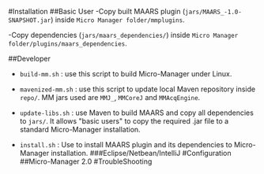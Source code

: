 #Installation
##Basic User
  -Copy built MAARS plugin (`jars/MAARS_-1.0-SNAPSHOT.jar`) inside `Micro Manager folder/mmplugins`.
  
  -Copy dependencies (`jars/maars_dependencies/`) inside `Micro Manager folder/plugins/maars_dependencies`.
  
##Developer
- `build-mm.sh` : use this script to build Micro-Manager under Linux.

- `mavenized-mm.sh` : use this script to update local Maven repository inside `repo/`. MM jars used are `MMJ_`, `MMCoreJ` and `MMAcqEngine`.

- `update-libs.sh` : use Maven to build MAARS and copy all dependencies to `jars/`. It allows "basic users" to copy the required .jar file to a standard Micro-Manager installation.

- `install.sh` : Use to install MAARS plugin and its dependencies to Micro-Manager installation.
###Eclipse/Netbean/IntelliJ
#Configuration
##Micro-Manager 2.0
#TroubleShooting
